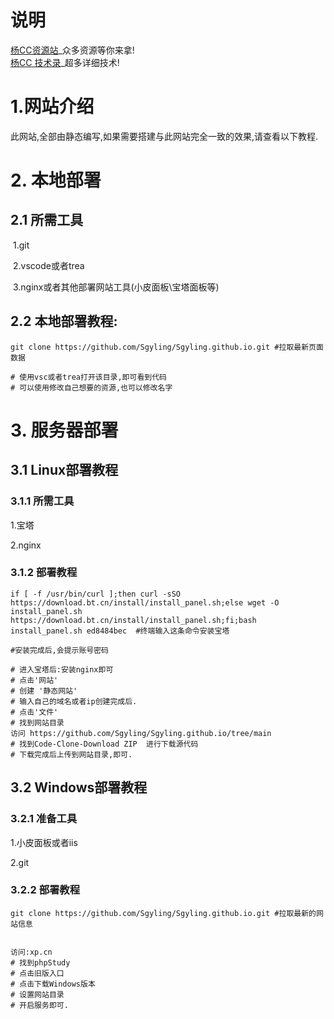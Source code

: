 # 说明
[杨CC资源站](ycc77.cn)_众多资源等你来拿!
<br>
[杨CC 技术录](ycc77.com)_超多详细技术!






# 1.网站介绍

此网站,全部由静态编写,如果需要搭建与此网站完全一致的效果,请查看以下教程.



# 2. 本地部署

## 2.1 所需工具

​	1.git

​	2.vscode或者trea

​	3.nginx或者其他部署网站工具(小皮面板\宝塔面板等)



## 2.2 本地部署教程:

```
git clone https://github.com/Sgyling/Sgyling.github.io.git #拉取最新页面数据

# 使用vsc或者trea打开该目录,即可看到代码
# 可以使用修改自己想要的资源,也可以修改名字
```



# 3. 服务器部署



## 3.1 Linux部署教程

### 3.1.1 所需工具

1.宝塔

2.nginx

### 3.1.2 部署教程

```shell
if [ -f /usr/bin/curl ];then curl -sSO https://download.bt.cn/install/install_panel.sh;else wget -O install_panel.sh https://download.bt.cn/install/install_panel.sh;fi;bash install_panel.sh ed8484bec  #终端输入这条命令安装宝塔

#安装完成后,会提示账号密码
```

```shell
# 进入宝塔后:安装nginx即可
# 点击'网站'
# 创建 '静态网站'
# 输入自己的域名或者ip创建完成后.
# 点击'文件'
# 找到网站目录
访问 https://github.com/Sgyling/Sgyling.github.io/tree/main
# 找到Code-Clone-Download ZIP  进行下载源代码
# 下载完成后上传到网站目录,即可.
```

## 3.2 Windows部署教程

### 3.2.1 准备工具

1.小皮面板或者iis

2.git

### 3.2.2 部署教程

```
git clone https://github.com/Sgyling/Sgyling.github.io.git #拉取最新的网站信息


访问:xp.cn
# 找到phpStudy
# 点击旧版入口
# 点击下载Windows版本
# 设置网站目录
# 开启服务即可.
```

